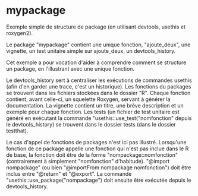 # mypackage
Exemple simple de structure de package (en utilisant devtools, usethis et roxygen2).

Le package "mypackage" contient une unique fonction, "ajoute_deux", une vignette, un test unitaire simple sur ajoute_deux, un devtools_history.

Cet exemple a pour vocation d'aider à comprendre comment se structure un package, en l'illustrant avec une unique fonction.

Le devtools_history sert à centraliser les exécutions de commandes usethis (afin d'en garder une trace, c'est un historique).
Les fonctions du packages se trouvent dans les fichiers stockées dans le dossier "R". Chaque fonction contient, avant celle-ci, un squelette Roxygen, servant à générer la documentation.
La vignette contient un titre, une brève description et un exemple pour chaque fonction.
Les tests (un fichier de test unitaire est généré en exécutant la commande "usethis::use_test("nomfonction" depuis le devtools_history) se trouvent dans le dossier tests (dans le dossier testthat).






Le cas d'appel de fonctions de packages n'est ici pas illustré. 
Lorsqu'une fonction de ce package appelle une fonction qui n'est pas inclue dans le R de base, la fonction doit être de la forme "nompackage::nomfonction"
(contrairement à simplement "nomfonction" d'habitude). "@import nompackage" (ou bien "@importFrom nompackage nomfonction") doit être inclus entre "@return" et "@export".
La commande "usethis::use_package("nompackage") doit ensuite être exécutée depuis le devtools_history.
